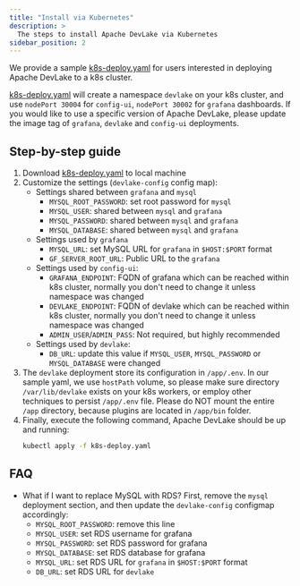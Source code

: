 ```yaml
---
title: "Install via Kubernetes"
description: >
  The steps to install Apache DevLake via Kubernetes
sidebar_position: 2
---
```


We provide a sample [k8s-deploy.yaml](https://github.com/apache/incubator-devlake/blob/main/k8s-deploy.yaml) for users interested in deploying Apache DevLake to a k8s cluster.

[k8s-deploy.yaml](https://github.com/apache/incubator-devlake/blob/main/k8s-deploy.yaml) will create a namespace `devlake` on your k8s cluster, and use `nodePort 30004` for `config-ui`,  `nodePort 30002` for `grafana` dashboards. If you would like to use a specific version of Apache DevLake, please update the image tag of `grafana`, `devlake` and `config-ui` deployments.

## Step-by-step guide

1. Download [k8s-deploy.yaml](https://github.com/apache/incubator-devlake/blob/main/k8s-deploy.yaml) to local machine
2. Customize the settings (`devlake-config` config map):
   - Settings shared between `grafana` and `mysql`
     * `MYSQL_ROOT_PASSWORD`: set root password for `mysql`
     * `MYSQL_USER`: shared between `mysql` and `grafana`
     * `MYSQL_PASSWORD`: shared between `mysql` and `grafana`
     * `MYSQL_DATABASE`: shared between `mysql` and `grafana`
   - Settings used by `grafana`
     * `MYSQL_URL`: set MySQL URL for `grafana` in `$HOST:$PORT` format
     * `GF_SERVER_ROOT_URL`: Public URL to the `grafana`
   - Settings used by `config-ui`:
     * `GRAFANA_ENDPOINT`: FQDN of grafana which can be reached within k8s cluster, normally you don't need to change it unless namespace was changed
     * `DEVLAKE_ENDPOINT`: FQDN of devlake which can be reached within k8s cluster, normally you don't need to change it unless namespace was changed
     * `ADMIN_USER`/`ADMIN_PASS`: Not required, but highly recommended
   - Settings used by `devlake`:
     * `DB_URL`: update this value if  `MYSQL_USER`, `MYSQL_PASSWORD` or `MYSQL_DATABASE` were changed
3. The `devlake` deployment store its configuration in `/app/.env`. In our sample yaml, we use `hostPath` volume, so please make sure directory `/var/lib/devlake` exists on your k8s workers, or employ other techniques to persist `/app/.env` file. Please do NOT mount the entire `/app` directory, because plugins are located in `/app/bin` folder.
4. Finally, execute the following command, Apache DevLake should be up and running:
   ```sh
   kubectl apply -f k8s-deploy.yaml
   ```


## FAQ

- What if I want to replace MySQL with RDS?
  First, remove the `mysql` deployment section, and then update the `devlake-config` configmap accordingly:
  * `MYSQL_ROOT_PASSWORD`: remove this line
  * `MYSQL_USER`: set RDS username for grafana
  * `MYSQL_PASSWORD`: set RDS password for grafana
  * `MYSQL_DATABASE`: set RDS database for grafana
  * `MYSQL_URL`: set RDS URL for `grafana` in `$HOST:$PORT` format
  * `DB_URL`: set RDS URL for `devlake`
